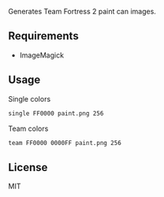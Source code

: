 Generates Team Fortress 2 paint can images.

## Requirements
- ImageMagick

## Usage

Single colors
```bash
single FF0000 paint.png 256
```

Team colors
```bash
team FF0000 0000FF paint.png 256
```

## License
MIT